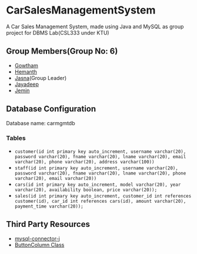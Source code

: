 # CarSalesManagementSystem

A Car Sales Management System, made using Java and MySQL as group project for DBMS Lab(CSL333 under KTU)

## Group Members(Group No: 6)

* [Gowtham](https://example.com/)
* [Hemanth](https://github.com/Hemanth3303)
* [Jasna](https://example.com/)(Group Leader)
* [Jayadeep](https://github.com/JayadeepPrakash)
* [Jemin](https://example.com/)

## Database Configuration

Database name: carmgmtdb

### Tables

* `customer(id int primary key auto_increment, username varchar(20), password varchar(20), fname varchar(20), lname varchar(20),
  email varchar(20), phone varchar(20), address varchar(100))`
* `staff(id int primary key auto_increment, username varchar(20), password varchar(20), fname varchar(20), lname varchar(20), phone
  varchar(20), email varchar(20))`
* `cars(id int primary key auto_increment, model varchar(20), year varchar(20), availability boolean, price varchar(20));`
* `sales(id int primary key auto_increment, customer_id int references customer(id), car_id int references cars(id), amount varchar(20), payment_time varchar(20));`

## Third Party Resources

* [mysql-connector-j](https://mvnrepository.com/artifact/com.mysql/mysql-connector-j)
* [ButtonColumn Class](https://github.com/tips4java/tips4java/blob/main/source/ButtonColumn.java)